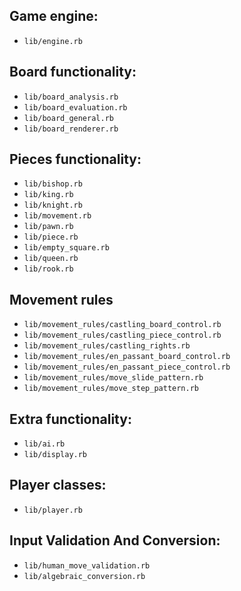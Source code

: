 ## Game engine:
  - `lib/engine.rb`

## Board functionality:
  - `lib/board_analysis.rb`
  - `lib/board_evaluation.rb`
  - `lib/board_general.rb`
  - `lib/board_renderer.rb`

## Pieces functionality:
  - `lib/bishop.rb`
  - `lib/king.rb`
  - `lib/knight.rb`
  - `lib/movement.rb`
  - `lib/pawn.rb`
  - `lib/piece.rb`
  - `lib/empty_square.rb`
  - `lib/queen.rb`
  - `lib/rook.rb`

## Movement rules
  - `lib/movement_rules/castling_board_control.rb`
  - `lib/movement_rules/castling_piece_control.rb`
  - `lib/movement_rules/castling_rights.rb`
  - `lib/movement_rules/en_passant_board_control.rb`
  - `lib/movement_rules/en_passant_piece_control.rb`
  - `lib/movement_rules/move_slide_pattern.rb`
  - `lib/movement_rules/move_step_pattern.rb`

## Extra functionality:
  - `lib/ai.rb`
  - `lib/display.rb`

## Player classes:
  - `lib/player.rb`

## Input Validation And Conversion:
  - `lib/human_move_validation.rb`
  - `lib/algebraic_conversion.rb`
